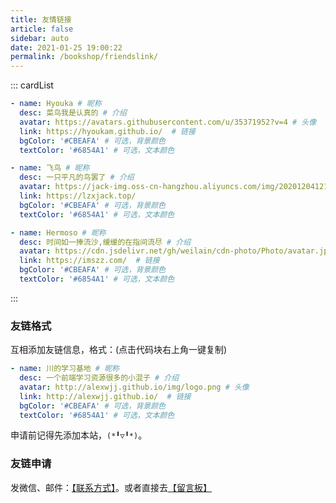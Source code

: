 ```yaml
---
title: 友情链接
article: false
sidebar: auto
date: 2021-01-25 19:00:22
permalink: /bookshop/friendslink/
---
```


<!--
普通卡片列表容器，可用于友情链接、项目推荐、古诗词展示等。
cardList 后面可跟随一个数字表示每行最多显示多少个，选值范围1~4，默认3。在小屏时会根据屏幕宽度减少每行显示数量。
-->
::: cardList

```yaml
- name: Hyouka # 昵称
  desc: 菜鸟我是认真的 # 介绍
  avatar: https://avatars.githubusercontent.com/u/35371952?v=4 # 头像
  link: https://hyoukam.github.io/  # 链接
  bgColor: '#CBEAFA' # 可选，背景颜色
  textColor: '#6854A1' # 可选，文本颜色

- name: 飞鸟 # 昵称
  desc: 一只平凡的鸟罢了 # 介绍
  avatar: https://jack-img.oss-cn-hangzhou.aliyuncs.com/img/20201204121004.jpg
  link: https://lzxjack.top/
  bgColor: '#CBEAFA' # 可选，背景颜色
  textColor: '#6854A1' # 可选，文本颜色

- name: Hermoso # 昵称
  desc: 时间如一捧流沙,缓缓的在指间流尽 # 介绍
  avatar: https://cdn.jsdelivr.net/gh/weilain/cdn-photo/Photo/avatar.jpg # 头像
  link: https://imszz.com/  # 链接
  bgColor: '#CBEAFA' # 可选，背景颜色
  textColor: '#6854A1' # 可选，文本颜色
  ```
:::

### 友链格式

互相添加友链信息，格式：(点击代码块右上角一键复制)

```yaml
- name: 川的学习基地 # 昵称
  desc: 一个前端学习资源很多的小混子 # 介绍
  avatar: http://alexwjj.github.io/img/logo.png # 头像
  link: http://alexwjj.github.io/  # 链接
  bgColor: '#CBEAFA' # 可选，背景颜色
  textColor: '#6854A1' # 可选，文本颜色
```


申请前记得先添加本站，`(*╹▽╹*)`。

### 友链申请

发微信、邮件：[【联系方式】](https://github.com/alexwjj/alexwjj.github.io)。或者直接去[【留言板】](/bookshop/message-board/)